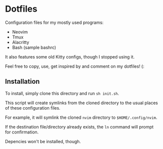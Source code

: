 # Dotfiles

Configuration files for my mostly used programs:
- Neovim
- Tmux
- Alacritty
- Bash (sample bashrc)

It also features some old Kitty configs, though I stopped using it.

Feel free to copy, use, get inspired by and comment on my dotfiles! (:

## Installation

To install, simply clone this directory and run `sh init.sh`.

This script will create symlinks from the cloned directory to the usual places
of these configuration files.

For example, it will symlink the cloned `nvim` directory to `$HOME/.config/nvim`.

If the destination file/directory already exists, the `ln` command will prompt for confirmation.

Depencies won't be installed, though.
